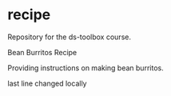 # recipe
Repository for the ds-toolbox course.

Bean Burritos Recipe

Providing instructions on making bean burritos.

last line changed locally